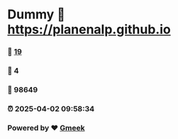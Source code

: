 # Dummy :link: https://planenalp.github.io 
### :page_facing_up: [19](https://planenalp.github.io/tag.html) 
### :speech_balloon: 4 
### :hibiscus: 98649 
### :alarm_clock: 2025-04-02 09:58:34 
### Powered by :heart: [Gmeek](https://github.com/Meekdai/Gmeek)
